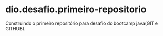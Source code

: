 # dio.desafio.primeiro-repositorio
Construindo o primeiro repositório para desafio do bootcamp java(GIT e GITHUB). 
